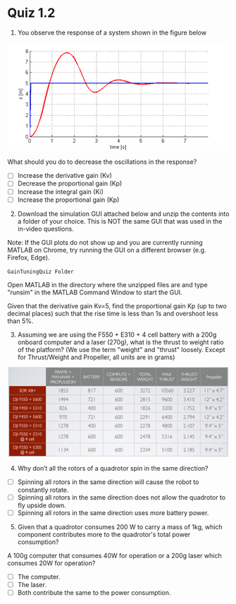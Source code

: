 # Quiz 1.2

1. You observe the response of a system shown in the figure below
 
 <p align="center">
 <img src="Q1.png" width="500"/>
 </p>

What should you do to decrease the oscillations in the response?

- [ ] Increase the derivative gain (Kv)
- [ ] Decrease the proportional gain (Kp)
- [ ] Increase the integral gain (Ki)
- [ ] Increase the proportional gain (Kp)

2. Download the simulation GUI attached below and unzip the contents into a folder of your choice. This is NOT the same GUI that was used in the in-video questions.

Note: If the GUI plots do not show up and you are currently running MATLAB on Chrome, try running the GUI on a different browser (e.g. Firefox, Edge). 

`GainTuningQuiz Folder`

Open MATLAB in the directory where the unzipped files are and type "runsim" in the MATLAB Command Window to start the GUI.

Given that the derivative gain Kv=5, find the proportional gain Kp (up to two decimal places) such that the rise time is less than 1s and overshoot less than 5%.

3. Assuming we are using the F550 + E310 + 4 cell battery with a 200g onboard computer and a laser (270g), what is the thrust to weight ratio of the platform? (We use the term "weight" and "thrust" loosely. Except for Thrust/Weight and Propeller, all units are in grams)

 <p align="center">
 <img src="Q3.png" width="500"/>
 </p>

 4. Why don’t all the rotors of a quadrotor spin in the same direction?

- [ ] Spinning all rotors in the same direction will cause the robot to constantly rotate.  
- [ ] Spinning all rotors in the same direction does not allow the quadrotor to fly upside down.  
- [ ] Spinning all rotors in the same direction uses more battery power.  

5. Given that a quadrotor consumes 200 W to carry a mass of 1kg, which component contributes more to the quadrotor's total power consumption? 

A 100g computer that consumes 40W for operation or a 200g laser which consumes 20W for operation?

- [ ] The computer.
- [ ] The laser.
- [ ] Both contribute the same to the power consumption.
